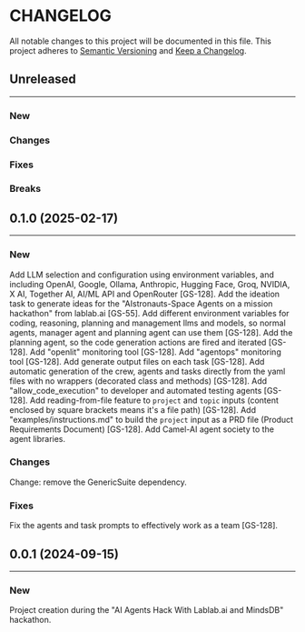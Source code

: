 # CHANGELOG

All notable changes to this project will be documented in this file.
This project adheres to [Semantic Versioning](http://semver.org/) and [Keep a Changelog](http://keepachangelog.com/).



## Unreleased
---

### New

### Changes

### Fixes

### Breaks


## 0.1.0 (2025-02-17)
---

### New
Add LLM selection and configuration using environment variables, and including OpenAI, Google, Ollama, Anthropic, Hugging Face, Groq, NVIDIA, X AI, Together AI, AI/ML API and OpenRouter [GS-128].
Add the ideation task to generate ideas for the "AIstronauts-Space Agents on a mission hackathon" from lablab.ai [GS-55].
Add different environment variables for coding, reasoning, planning and management llms and models, so normal agents, manager agent and planning agent can use them [GS-128].
Add the planning agent, so the code generation actions are fired and iterated [GS-128].
Add "openlit" monitoring tool [GS-128].
Add "agentops" monitoring tool [GS-128].
Add generate output files on each task [GS-128].
Add automatic generation of the crew, agents and tasks directly from the yaml files with no wrappers (decorated class and methods) [GS-128].
Add "allow_code_execution" to developer and automated testing agents [GS-128].
Add reading-from-file feature to `project` and `topic` inputs (content enclosed by square brackets means it's a file path) [GS-128].
Add "examples/instructions.md" to build the `project` input as a PRD file (Product Requirements Document) [GS-128].
Add Camel-AI agent society to the agent libraries.

### Changes
Change: remove the GenericSuite dependency.

### Fixes
Fix the agents and task prompts to effectively work as a team [GS-128].


## 0.0.1 (2024-09-15)
---

### New
Project creation during the "AI Agents Hack With Lablab.ai and MindsDB" hackathon.
